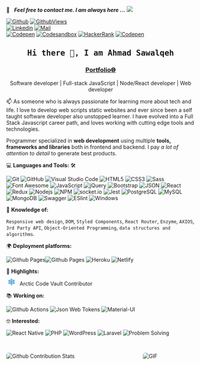 <!--

## Complete list of github markdown emoji markup
https://gist.github.com/rxaviers/7360908

## technologies Icons 
https://simpleicons.org/

-->
📝 &nbsp; ***Feel free to contact me. I am always here ...*** <img src="https://media.giphy.com/media/WUlplcMpOCEmTGBtBW/giphy.gif" width="30">

[![Github](https://img.shields.io/github/followers/Ahmad-Sawalqeh?label=Follow%20Me&style=social)](https://github.com/Ahmad-Sawalqeh)
[![GithubViews](https://api.freemotion-llc.com/api/github/v1/profile-views?username=Ahmad-Sawalqeh)](https://github.com/Ahmad-Sawalqeh)
<br>
[![Linkedin](https://img.shields.io/badge/LinkedIn-Ahmad%20Sawalqeh-blue?logo=Linkedin&logoColor=blue&labelColor=black)](https://www.linkedin.com/in/ahmad-alsawalqeh/)
[![Mail](https://img.shields.io/badge/Hotmail-sawalqa_jo@hotmail.com-blue?logo=Gmail&logoColor=blue&labelColor=black)](mailto:sawalqa_jo@hotmail.com)
<br>
[![Codepen](https://img.shields.io/badge/Codepen-Ahmad%20Sawalqeh-gray?logo=codepen&logoColor=white&labelColor=black)](https://codepen.io/AhmadSawalqeh)
[![Codesandbox](https://img.shields.io/badge/Codesandbox-Ahmad%20Sawalqeh-gray?logo=codesandbox&logoColor=white&labelColor=black)](https://codesandbox.io/u/Ahmad-Sawalqeh)
[![HackerRank](https://img.shields.io/badge/HackerRank-sawalqa_jo-brightgreen?logo=HackerRank&logoColor=Green&labelColor=black)](https://www.hackerrank.com/sawalqa_jo)
[![Codepen](https://img.shields.io/badge/Codewars-Ahmad%20Sawalqeh-maroon?logo=codewars&logoColor=maroon&labelColor=black)](https://www.codewars.com/users/Ahmad-Sawalqeh)
<!-- [![HitCount](http://hits.dwyl.com/Ahmad-Sawalqeh/Ahmad-Sawalqeh.svg)](http://hits.dwyl.com/Ahmad-Sawalqeh/Ahmad-Sawalqeh) -->

<h2 align='center'><samp><strong>Hi there 👋, I am Ahmad Sawalqeh</strong></samp></h2>
<h3 align='center'><strong><a href="https://ahmad-sawalqeh.github.io/my_resume/" target="_blank">Portfolio🌐</a></strong></h3>
<p align='center'>Software developer | Full-stack JavaScript | Node/React developer | Web developer</p>

<p align='left'> 📫 As someone who is always passionate for learning more about tech and life. I love to develop web scripts static websites and ever since been a self taught software developer also unstopped learner. I have evolved into a Full Stack Javascript career path, and loves working with cutting edge tools and technologies.</p>

Programmer specialized in **web development** using multiple **tools, frameworks and libraries** both in frontend and backend. I pay *a lot of attention to detail* to generate best products.

💻 **Languages and Tools:** 🛠️<br>

![Git](https://img.shields.io/badge/-Git-181717?style=flat&logo=git&logoColor=F05032&labelColor=ffffff)
![GitHub](https://img.shields.io/badge/-GitHub-181717?style=flat&logo=github&logoColor=000000&labelColor=ffffff)
![Visual Studio Code](https://img.shields.io/badge/-VSCode-181717?style=flat&logo=visual-studio-code&labelColor=007ACC)
![HTML5](https://img.shields.io/badge/-HTML5-181717?style=flat&logo=html5&logoColor=ffffff&labelColor=E34F26)
![CSS3](https://img.shields.io/badge/-CSS3-181717?style=flat&logo=css3&logoColor=ffffff&labelColor=1572B6) 
![Sass](https://img.shields.io/badge/-Sass-181717?style=flat&logo=sass&logoColor=ffffff&labelColor=%23CC6699)
![Font Awesome](https://img.shields.io/badge/-font%20awesome-gray?style=flat&logo=font-awesome&logoColor=339AF0&labelColor=ffffff)
![JavaScript](https://img.shields.io/badge/-JavaScript-181717?style=flat&logo=javascript&labelColor=000000)
![jQuery](https://img.shields.io/badge/-jQuery-181717?style=flat&logo=jQuery&logoColor=0769AD&labelColor=ffffff)
![Bootstrap](https://img.shields.io/badge/-Bootstrap-181717?style=flat&logo=bootstrap&logoColor=ffffff&labelColor=563D7C)
![JSON](https://img.shields.io/badge/-JSON-181717?style=flat&logo=JSON&logoColor=000000&labelColor=ffffff)
![React](https://img.shields.io/badge/-React-181717?style=flat&logo=react&labelColor=000000)
![Redux](https://img.shields.io/badge/-Redux-181717?style=flat&logo=redux&logoColor=764ABC&labelColor=ffffff)
![Nodejs](https://img.shields.io/badge/-Nodejs-181717?style=flat&logo=Node.js&labelColor=000000)
![NPM](https://img.shields.io/badge/-npm-181717?style=flat&logo=npm&labelColor=ffffff)
![socket.io](https://img.shields.io/badge/-Socket.Io-181717?style=flat&logo=socket.io&logoColor=000000&labelColor=ffffff)
![Jest](https://img.shields.io/badge/-Jest-181717?style=flat&logo=Jest&logoColor=C21325&labelColor=ffffff)
![PostgreSQL](https://img.shields.io/badge/-PostgreSQL-181717?style=flat&logo=postgresql&logoColor=ffffff&labelColor=336791)
![MySQL](https://img.shields.io/badge/-MySQL-181717?style=flat&logo=mysql&labelColor=ffffff)
![MongoDB](https://img.shields.io/badge/-MongoDB-181717?style=flat&logo=mongodb&labelColor=ffffff)
![Swagger](https://img.shields.io/badge/-Swagger-181717?style=flat&logo=swagger&labelColor=000000)
![ESlint](https://img.shields.io/badge/-ESlint-181717?style=flat&logo=ESlint&labelColor=4B32C3)
![Windows](https://img.shields.io/badge/-Windows-181717?style=flat&logo=windows&logoColor=ffffff&labelColor=0078D6)


🧐 **Knowledge of:**<br>

`Responsive web design`, `DOM`, `Styled Components`, `React Router`, `Enzyme`, `AXIOS`, `3rd Party API`, `Object-Oriented Programming`, `data structures and algorithms`.


🌍 **Deployment platforms:**<br>

<img alt="Github Pages" width="20px" height="20px" src="https://techcrunch.com/wp-content/uploads/2010/07/github-logo.png" />![Github Pages](https://img.shields.io/badge/-Github%20Pages-181717?style=flat&logo=github-pages) ![Heroku](https://img.shields.io/badge/-Heroku-181717?style=flat&logo=heroku&labelColor=430098) ![Netlify](https://img.shields.io/badge/-Netlify-181717?style=flat&logo=netlify&labelColor=000000)


🚩 **Highlights:** <br>
&nbsp;<img src='https://raw.githubusercontent.com/acervenky/animated-github-badges/master/assets/acbadge.gif' style="margin-top: 10px;" width="20px" height="20px">&nbsp;&nbsp;&nbsp;<span>Arctic Code Vault Contributor</span>


📚 **Working on:** <br>

![Github Actions](https://img.shields.io/badge/-Github%20Actions-181717?style=flat&logo=github-actions&logoColor=2088FF&labelColor=ffffff)
![Json Web Tokens](https://img.shields.io/badge/-Json%20Web%20Tokens-181717?style=flat&logo=json-web-tokens&logoColor=ffffff&labelColor=000000)
![Material-UI](https://img.shields.io/badge/-Material%20UI-181717?style=flat&logo=Material%20UI&logoColor=ffffff&labelColor=0081CB)


🤓 **Interested:** <br>

![React Native](https://img.shields.io/badge/-React%20Native-181717?style=flat&logo=react&labelColor=000000)
![PHP](https://img.shields.io/badge/-PHP-181717?style=flat&logo=PHP&logoColor=5466b8&labelColor=ffffff)
![WordPress](https://img.shields.io/badge/-WordPress-181717?style=flat&logo=wordpress&labelColor=21759B)
![Laravel](https://img.shields.io/badge/-Laravel-181717?style=flat&logo=laravel&logoColor=ffffff&labelColor=FF2D20)
![Problem Solving](https://img.shields.io/badge/-Problem%20Solving-brightgreen?style=flat)


<!-- ✅  **GitHub Extra Pins**

[![ReadMe Card](https://github-readme-stats.vercel.app/api/pin/?username=ahmad-sawalqeh&repo=my_resume)](https://github.com/ahmad-sawalqeh/my_resume) -->

</br>
<p style="display: flex; justify-contect: space-between;">
<img style="border-radius: 5px; margin-bottom: 5px" alt="Github Contribution Stats" width="330px" height="240px" src="https://github-contribution-stats.vercel.app/api/?username=Ahmad-Sawalqeh" />
<img style="border-radius: 5px; margin: 0 0 5px 35px;" alt="GIF" width="320px" height="240px" src="https://miro.medium.com/max/875/1*Urc28sbnORGOW5oyohQ06g.gif" />
</p>
